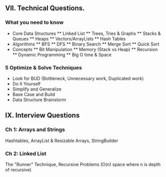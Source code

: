 ## VII. Technical Questions.

### What you need to know

- Core Data Structures
  ** Linked List
  ** Trees, Tries & Graphs
  ** Stacks & Queues
  ** Heaps
  ** Vectors/ArrayLists
  ** Hash Tables
- Algorithms
  ** BFS
  ** DFS
  ** Binary Search
  ** Merge Sort
  \*\* Quick Sort
- Concepts
  ** Bit Manipulation
  ** Memory (Stack vs Heap)
  ** Recursion
  ** Dynamic Programming
  \*\* Big O time & Space

### 5 Optimize & Solve Techniques

- Look for BUD (Bottleneck, Unnecessary work, Duplicated work)
- Do It Yourself
- Simplify and Generalize
- Base Case and Build
- Data Structure Brainstorm

## IX. Interview Questions

### Ch 1: Arrays and Strings

Hashtables, ArrayList & Resizable Arrays, StringBuilder

### Ch 2: Linked List

The "Runner" Technique, Recursive Problems (O(n) space where n is depth of recursive)
